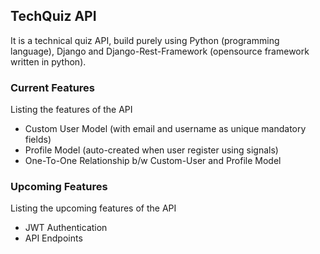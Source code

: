 ## TechQuiz API

It is a technical quiz API, build purely using Python (programming language), Django and Django-Rest-Framework (opensource framework written in python).

### Current Features
Listing the features of the API
- Custom User Model (with email and username as unique mandatory fields)
- Profile Model (auto-created when user register using signals)
- One-To-One Relationship b/w Custom-User and Profile Model

### Upcoming Features
Listing the upcoming features of the API
- JWT Authentication
- API Endpoints
